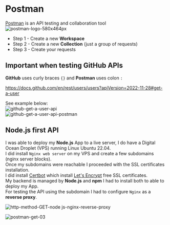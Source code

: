 # Postman
[Postman](https://www.postman.com "Postman's Homepage") is an API testing and collaboration tool<br>
![postman-logo-580x464px](https://github.com/danielurra/postman/assets/51704179/cfc6b231-622d-4906-8a7d-53bf5eb32bc7)<br>

* Step 1 - Create a new **Workspace**
* Step 2 - Create a new **Collection** (just a group of requests)
* Step 3 - Create your requests
## Important when testing GitHub APIs
**GitHub** uses curly braces `{}` and **Postman** uses colon `:`<br>

https://docs.github.com/en/rest/users/users?apiVersion=2022-11-28#get-a-user

See example below:<br>
![github-get-a-user-api](https://github.com/danielurra/postman/assets/51704179/a948eb1f-cf5d-4e4f-ac2f-afcbbc659973)<br>
![github-get-a-user-api-postman](https://github.com/danielurra/postman/assets/51704179/5f2f9f89-df6f-4c06-a5f0-d964d72afebe)<br>
## Node.js first API
I was able to deploy my **Node.js** App to a live server, I do have a Digital Ocean Droplet (VPS) running Linux Ubuntu 22.04.<br>
I did install `Nginx web server` on my VPS and create a few subdomains (nginx server blocks).<br>
Once my subdomains were reachable I proceeded with the SSL certificates installation.<br>
I did install [Certbot](https://certbot.eff.org/) which install [Let's Encrypt](https://letsencrypt.org/) free SSL certificates.<br>
My backend is managed by **Node.js** and **npm** I had to install both to able to deploy my App.<br>
For testing the API using the subdomain I had to configure `Nginx` as a **reverse proxy**.<br>

![http-method-GET-node js-nginx-reverse-proxy](https://github.com/danielurra/postman/assets/51704179/9d0d9db4-228f-4f62-8641-6c33edd01b36)<br>

![postman-get-03](https://github.com/danielurra/postman/assets/51704179/7a825b93-7ebe-49b4-a3ec-ea4aa92a29b8)<br>

